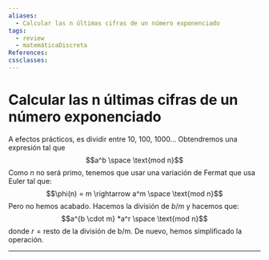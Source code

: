 ```yaml
---
aliases:
  - Calcular las n últimas cifras de un número exponenciado
tags:
  - review
  - matemáticaDiscreta
References: 
cssclasses:
---
```

# Calcular las n últimas cifras de un número exponenciado

A efectos prácticos, es dividir entre 10, 100, 1000... Obtendremos una expresión tal que
$$a^b \space \text{mod n}$$
Como $n$ no será primo, tenemos que usar una variación de Fermat que usa Euler tal que:
$$\phi(n) = m \rightarrow a^m \space \text{mod n}$$
Pero no hemos acabado. Hacemos la división de $b / m$ y hacemos que:
$$a^{b \cdot m} *a^r \space \text{mod n}$$
donde $r = \text{resto de la división de b/m}$. De nuevo, hemos simplificado la operación.  
***